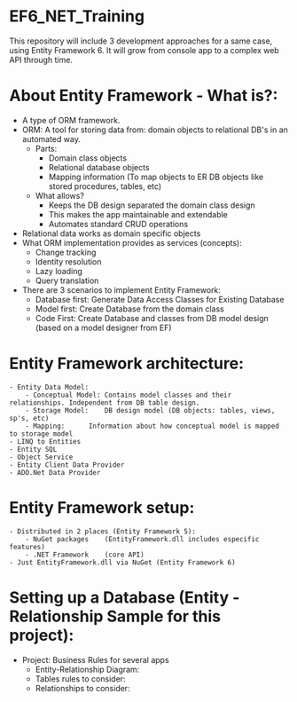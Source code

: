 # EF6_NET_Training
This repository will include 3 development approaches for a same case, using Entity Framework 6. It will grow from console app to a complex web API through time.

# About Entity Framework - What is?:
- A type of ORM framework.
- ORM: A tool for storing data from: domain objects to relational DB's in an automated way.
  - Parts:
  	- Domain class objects
  	- Relational database objects
  	- Mapping information (To map objects to ER DB objects like stored procedures, tables, etc)
  - What allows?
  	- Keeps the DB design separated the domain class design
  	- This makes the app maintainable and extendable
  	- Automates standard CRUD operations
- Relational data works as domain specific objects
- What ORM implementation provides as services (concepts):
	- Change tracking
	- Identity resolution
	- Lazy loading
	- Query translation
- There are 3 scenarios to implement Entity Framework:
	- Database first: 	Generate Data Access Classes for Existing Database
	- Model first:		Create Database from the domain class
	- Code First:		Create Database and classes from DB model design (based on a model designer from EF)

# Entity Framework architecture:
	- Entity Data Model:
		- Conceptual Model:	Contains model classes and their relationships. Independent from DB table design.
		- Storage Model:	DB design model (DB objects: tables, views, sp's, etc)
		- Mapping:		Information about how conceptual model is mapped to storage model
	- LINQ to Entities
	- Entity SQL
	- Object Service
	- Entity Client Data Provider
	- ADO.Net Data Provider
	
# Entity Framework setup:
	- Distributed in 2 places (Entity Framework 5):
		- NuGet packages	(EntityFramework.dll includes especific features)
		- .NET Framework 	(core API)
	- Just EntityFramework.dll via NuGet (Entity Framework 6)
	
# Setting up a Database (Entity - Relationship Sample for this project):
  - Project: Business Rules for several apps
  	- Entity-Relationship Diagram:
  	- Tables rules to consider:
  	- Relationships to consider:
